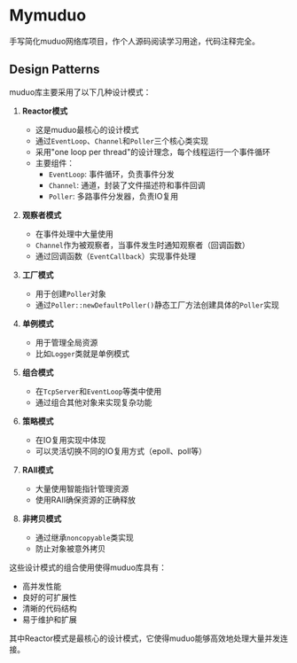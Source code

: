 # Mymuduo
手写简化muduo网络库项目，作个人源码阅读学习用途，代码注释完全。

## Design Patterns
muduo库主要采用了以下几种设计模式：

1. **Reactor模式**
   - 这是muduo最核心的设计模式
   - 通过`EventLoop`、`Channel`和`Poller`三个核心类实现
   - 采用"one loop per thread"的设计理念，每个线程运行一个事件循环
   - 主要组件：
     - `EventLoop`: 事件循环，负责事件分发
     - `Channel`: 通道，封装了文件描述符和事件回调
     - `Poller`: 多路事件分发器，负责IO复用

2. **观察者模式**
   - 在事件处理中大量使用
   - `Channel`作为被观察者，当事件发生时通知观察者（回调函数）
   - 通过回调函数（`EventCallback`）实现事件处理

3. **工厂模式**
   - 用于创建`Poller`对象
   - 通过`Poller::newDefaultPoller()`静态工厂方法创建具体的`Poller`实现

4. **单例模式**
   - 用于管理全局资源
   - 比如`Logger`类就是单例模式

5. **组合模式**
   - 在`TcpServer`和`EventLoop`等类中使用
   - 通过组合其他对象来实现复杂功能

6. **策略模式**
   - 在IO复用实现中体现
   - 可以灵活切换不同的IO复用方式（epoll、poll等）

7. **RAII模式**
   - 大量使用智能指针管理资源
   - 使用RAII确保资源的正确释放

8. **非拷贝模式**
   - 通过继承`noncopyable`类实现
   - 防止对象被意外拷贝

这些设计模式的组合使用使得muduo库具有：
- 高并发性能
- 良好的可扩展性
- 清晰的代码结构
- 易于维护和扩展

其中Reactor模式是最核心的设计模式，它使得muduo能够高效地处理大量并发连接。
